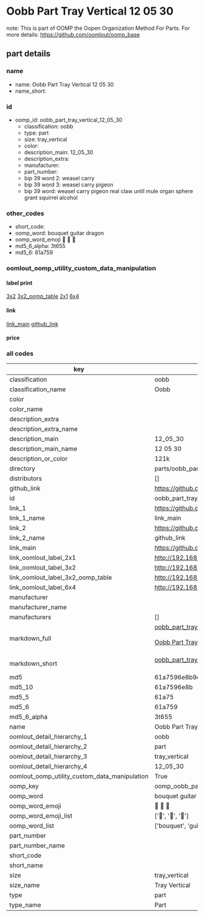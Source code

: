 # Oobb Part Tray Vertical 12 05 30  

note: This is part of OOMP the Oopen Organization Method For Parts. For more details: https://github.com/oomlout/oomp_base

##  part details





### name
* name: Oobb Part Tray Vertical 12 05 30
* name_short: 
### id
* oomp_id: oobb_part_tray_vertical_12_05_30
  * classification: oobb
  * type: part
  * size: tray_vertical
  * color: 
  * description_main: 12_05_30
  * description_extra: 
  * manufacturer: 
  * part_number: 
  * bip 39 word 2: weasel carry
  * bip 39 word 3: weasel carry pigeon
  * bip 39 word: weasel carry pigeon real claw until mule organ sphere grant squirrel alcohol

### other_codes
* short_code: 
* oomp_word: bouquet guitar dragon
* oomp_word_emoji :bouquet: :guitar: :dragon:
* md5_6_alpha: 3t655
* md5_6: 61a759






### oomlout_oomp_utility_custom_data_manipulation
#### label print
[3x2](http://192.168.1.245:1112/?label=oomp%203t655)
[3x2_oomp_table](http://192.168.1.107:1112/?label=oomp%203t655)
[2x1](http://192.168.1.242:1112/?label=oomp%203t655)
[6x4](http://192.168.1.55:1112/?label=oomp%203t655)    

#### link

[link_main](https://github.com/oomlout/oomlout_oomp_current_version_messy/tree/main/parts/oobb_part_tray_vertical_12_05_30) [github_link](https://github.com/oomlout/oomlout_oomp_part_src/tree/main/parts/oobb_part_tray_vertical_12_05_30)                             

#### price







### all codes 
| key | value |  
| --- | --- |  
| classification | oobb |  
| classification_name | Oobb |  
| color |  |  
| color_name |  |  
| description_extra |  |  
| description_extra_name |  |  
| description_main | 12_05_30 |  
| description_main_name | 12 05 30 |  
| description_or_color | 121k |  
| directory | parts/oobb_part_tray_vertical_12_05_30 |  
| distributors | [] |  
| github_link | https://github.com/oomlout/oomlout_oomp_part_src/tree/main/parts/oobb_part_tray_vertical_12_05_30 |  
| id | oobb_part_tray_vertical_12_05_30 |  
| link_1 | https://github.com/oomlout/oomlout_oomp_current_version_messy/tree/main/parts/oobb_part_tray_vertical_12_05_30 |  
| link_1_name | link_main |  
| link_2 | https://github.com/oomlout/oomlout_oomp_part_src/tree/main/parts/oobb_part_tray_vertical_12_05_30 |  
| link_2_name | github_link |  
| link_main | https://github.com/oomlout/oomlout_oomp_current_version_messy/tree/main/parts/oobb_part_tray_vertical_12_05_30 |  
| link_oomlout_label_2x1 | http://192.168.1.242:1112/?label=oomp%203t655 |  
| link_oomlout_label_3x2 | http://192.168.1.245:1112/?label=oomp%203t655 |  
| link_oomlout_label_3x2_oomp_table | http://192.168.1.107:1112/?label=oomp%203t655 |  
| link_oomlout_label_6x4 | http://192.168.1.55:1112/?label=oomp%203t655 |  
| manufacturer |  |  
| manufacturer_name |  |  
| manufacturers | [] |  
| markdown_full | [oobb_part_tray_vertical_12_05_30](https://github.com/oomlout/oomlout_oomp_current_version_messy/tree/main/parts/oobb_part_tray_vertical_12_05_30)<br>[](https://github.com/oomlout/oomlout_oomp_current_version_messy/tree/main/parts/oobb_part_tray_vertical_12_05_30)<br>[Oobb Part Tray Vertical 12 05 30](https://github.com/oomlout/oomlout_oomp_current_version_messy/tree/main/parts/oobb_part_tray_vertical_12_05_30)<br><br> |  
| markdown_short | [oobb_part_tray_vertical_12_05_30](https://github.com/oomlout/oomlout_oomp_current_version_messy/tree/main/parts/oobb_part_tray_vertical_12_05_30)<br><br> |  
| md5 | 61a7596e8b9c722bb8950b2f4948bfc4 |  
| md5_10 | 61a7596e8b |  
| md5_5 | 61a75 |  
| md5_6 | 61a759 |  
| md5_6_alpha | 3t655 |  
| name | Oobb Part Tray Vertical 12 05 30 |  
| oomlout_detail_hierarchy_1 | oobb |  
| oomlout_detail_hierarchy_2 | part |  
| oomlout_detail_hierarchy_3 | tray_vertical |  
| oomlout_detail_hierarchy_4 | 12_05_30 |  
| oomlout_oomp_utility_custom_data_manipulation | True |  
| oomp_key | oomp_oobb_part_tray_vertical_12_05_30 |  
| oomp_word | bouquet guitar dragon |  
| oomp_word_emoji | :bouquet: :guitar: :dragon: |  
| oomp_word_emoji_list | [':bouquet:', ':guitar:', ':dragon:'] |  
| oomp_word_list | ['bouquet', 'guitar', 'dragon'] |  
| part_number |  |  
| part_number_name |  |  
| short_code |  |  
| short_name |  |  
| size | tray_vertical |  
| size_name | Tray Vertical |  
| type | part |  
| type_name | Part |  
